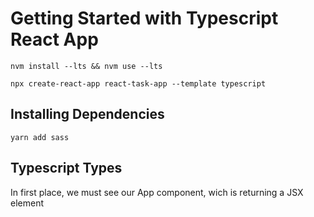 # Getting Started with Typescript React App
```
nvm install --lts && nvm use --lts

npx create-react-app react-task-app --template typescript
```

## Installing Dependencies
```
yarn add sass 
```

## Typescript Types

In first place, we must see our App component, wich is returning a JSX element
```

```